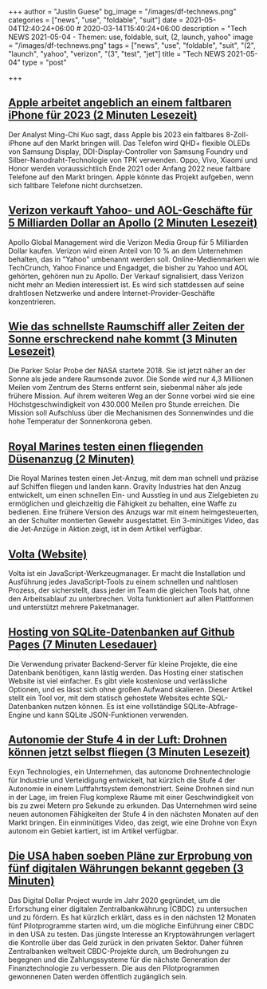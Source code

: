 +++
author = "Justin Guese"
bg_image = "/images/df-technews.png"
categories = ["news", "use", "foldable", "suit"]
date = 2021-05-04T12:40:24+06:00 # 2020-03-14T15:40:24+06:00
description = "Tech NEWS 2021-05-04 - Themen: use, foldable, suit, (2, launch, yahoo"
image = "/images/df-technews.png"
tags = ["news", "use", "foldable", "suit", "(2", "launch", "yahoo", "verizon", "(3", "test", "jet"]
title = "Tech NEWS 2021-05-04"
type = "post"

+++

## [Apple arbeitet angeblich an einem faltbaren iPhone für 2023 (2 Minuten Lesezeit)](https://www.engadget.com/apple-could-be-planning-to-launch-a-foldable-i-phone-by-2023-085255232.html)

 Der Analyst Ming-Chi Kuo sagt, dass Apple bis 2023 ein faltbares 8-Zoll-iPhone auf den Markt bringen will. Das Telefon wird QHD+ flexible OLEDs von Samsung Display, DDI-Display-Controller von Samsung Foundry und Silber-Nanodraht-Technologie von TPK verwenden. Oppo, Vivo, Xiaomi und Honor werden voraussichtlich Ende 2021 oder Anfang 2022 neue faltbare Telefone auf den Markt bringen. Apple könnte das Projekt aufgeben, wenn sich faltbare Telefone nicht durchsetzen.

## [Verizon verkauft Yahoo- und AOL-Geschäfte für 5 Milliarden Dollar an Apollo (2 Minuten Lesezeit)](https://www.cnbc.com/2021/05/03/verizon-sells-yahoo-and-aol-businesses-to-apollo-for-5-billion.html)

 Apollo Global Management wird die Verizon Media Group für 5 Milliarden Dollar kaufen. Verizon wird einen Anteil von 10 % an dem Unternehmen behalten, das in "Yahoo" umbenannt werden soll. Online-Medienmarken wie TechCrunch, Yahoo Finance und Engadget, die bisher zu Yahoo und AOL gehörten, gehören nun zu Apollo. Der Verkauf signalisiert, dass Verizon nicht mehr an Medien interessiert ist. Es wird sich stattdessen auf seine drahtlosen Netzwerke und andere Internet-Provider-Geschäfte konzentrieren.

## [Wie das schnellste Raumschiff aller Zeiten der Sonne erschreckend nahe kommt (3 Minuten Lesezeit)](https://www.vice.com/en/article/xgxz9w/how-the-fastest-spaceship-ever-is-getting-terrifyingly-close-to-the-sun)

 Die Parker Solar Probe der NASA startete 2018. Sie ist jetzt näher an der Sonne als jede andere Raumsonde zuvor. Die Sonde wird nur 4,3 Millionen Meilen vom Zentrum des Sterns entfernt sein, siebenmal näher als jede frühere Mission. Auf ihrem weiteren Weg an der Sonne vorbei wird sie eine Höchstgeschwindigkeit von 430.000 Meilen pro Stunde erreichen. Die Mission soll Aufschluss über die Mechanismen des Sonnenwindes und die hohe Temperatur der Sonnenkorona geben.

## [Royal Marines testen einen fliegenden Düsenanzug (2 Minuten)](https://interestingengineering.com/watch-as-royal-marines-test-out-a-flying-jet-suit)

 Die Royal Marines testen einen Jet-Anzug, mit dem man schnell und präzise auf Schiffen fliegen und landen kann. Gravity Industries hat den Anzug entwickelt, um einen schnellen Ein- und Ausstieg in und aus Zielgebieten zu ermöglichen und gleichzeitig die Fähigkeit zu behalten, eine Waffe zu bedienen. Eine frühere Version des Anzugs war mit einem helmgesteuerten, an der Schulter montierten Gewehr ausgestattet. Ein 3-minütiges Video, das die Jet-Anzüge in Aktion zeigt, ist in dem Artikel verfügbar.

## [Volta (Website)](https://volta.sh/)

 Volta ist ein JavaScript-Werkzeugmanager. Er macht die Installation und Ausführung jedes JavaScript-Tools zu einem schnellen und nahtlosen Prozess, der sicherstellt, dass jeder im Team die gleichen Tools hat, ohne den Arbeitsablauf zu unterbrechen. Volta funktioniert auf allen Plattformen und unterstützt mehrere Paketmanager.

## [Hosting von SQLite-Datenbanken auf Github Pages (7 Minuten Lesedauer)](https://phiresky.github.io/blog/2021/hosting-sqlite-databases-on-github-pages/)

 Die Verwendung privater Backend-Server für kleine Projekte, die eine Datenbank benötigen, kann lästig werden. Das Hosting einer statischen Website ist viel einfacher. Es gibt viele kostenlose und verlässliche Optionen, und es lässt sich ohne großen Aufwand skalieren. Dieser Artikel stellt ein Tool vor, mit dem statisch gehostete Websites echte SQL-Datenbanken nutzen können. Es ist eine vollständige SQLite-Abfrage-Engine und kann SQLite JSON-Funktionen verwenden.

## [Autonomie der Stufe 4 in der Luft: Drohnen können jetzt selbst fliegen (3 Minuten Lesezeit)](https://www.zdnet.com/article/level-4-aerial-autonomy-drones-can-now-fly-themselves/)

 Exyn Technologies, ein Unternehmen, das autonome Drohnentechnologie für Industrie und Verteidigung entwickelt, hat kürzlich die Stufe 4 der Autonomie in einem Luftfahrtsystem demonstriert. Seine Drohnen sind nun in der Lage, im freien Flug komplexe Räume mit einer Geschwindigkeit von bis zu zwei Metern pro Sekunde zu erkunden. Das Unternehmen wird seine neuen autonomen Fähigkeiten der Stufe 4 in den nächsten Monaten auf den Markt bringen. Ein einminütiges Video, das zeigt, wie eine Drohne von Exyn autonom ein Gebiet kartiert, ist im Artikel verfügbar.

## [Die USA haben soeben Pläne zur Erprobung von fünf digitalen Währungen bekannt gegeben (3 Minuten)](https://interestingengineering.com/us-plans-to-test-digital-currencies-cryptocurrencies)

 Das Digital Dollar Project wurde im Jahr 2020 gegründet, um die Erforschung einer digitalen Zentralbankwährung (CBDC) zu untersuchen und zu fördern. Es hat kürzlich erklärt, dass es in den nächsten 12 Monaten fünf Pilotprogramme starten wird, um die mögliche Einführung einer CBDC in den USA zu testen. Das jüngste Interesse an Kryptowährungen verlagert die Kontrolle über das Geld zurück in den privaten Sektor. Daher führen Zentralbanken weltweit CBDC-Projekte durch, um Bedrohungen zu begegnen und die Zahlungssysteme für die nächste Generation der Finanztechnologie zu verbessern. Die aus den Pilotprogrammen gewonnenen Daten werden öffentlich zugänglich sein.

